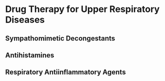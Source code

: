 # Drug Therapy for Upper Respiratory Diseases

## Sympathomimetic Decongestants
## Antihistamines
## Respiratory Antiinflammatory Agents
